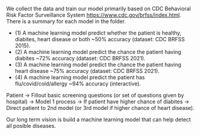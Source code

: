 We collect the data and train our model primarily based on CDC Behavioral Risk Factor Surveillance System https://www.cdc.gov/brfss/index.html. There is a summary for each model in the folder. 
- (1) A machine learning model predict whether the patient is healthy, diabites, heart disease or both ~50% accuracy (dataset: CDC BRFSS 2015). 
- (2) A machine learning model predict the chance the patient having diabites ~72% accuracy (dataset: CDC BRFSS 2021).
- (3) A machine learning model predict the chance the patient having heart disease ~75% accuracy (dataset: CDC BRFSS 2021). 
- (4) A machine learning model predict the patient has flu/covid/cold/allergy ~94% accuracy (interactive).


Patient -> Fillout basic screening questions (or set of questions given by hospital) -> Model 1 process -> If patient have higher chance of diabites -> Direct patient to 2nd model (or 3rd model if higher chance of heart disease).

Our long term vision is build a machine learning model that can help detect all posible diseases. 
